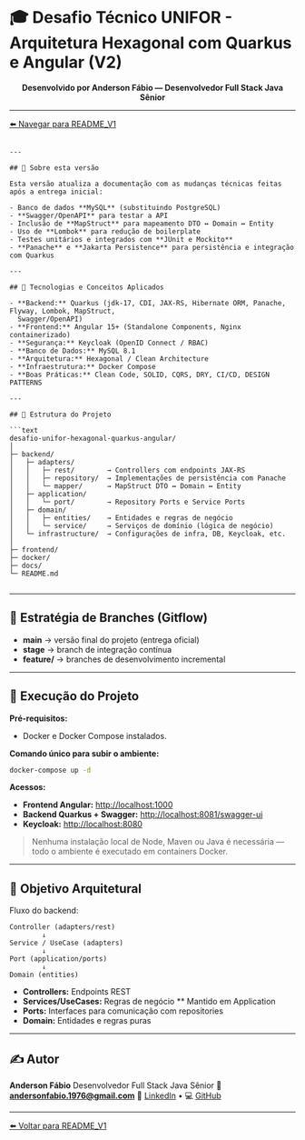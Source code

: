 # 🎓 Desafio Técnico UNIFOR - Arquitetura Hexagonal com Quarkus e Angular (V2)

<p align="center">
  <b>Desenvolvido por Anderson Fábio — Desenvolvedor Full Stack Java Sênior</b>
</p>

---

[⬅️ Navegar para README_V1](./README_V1.md)

```

---

## 📌 Sobre esta versão

Esta versão atualiza a documentação com as mudanças técnicas feitas após a entrega inicial:

- Banco de dados **MySQL** (substituindo PostgreSQL)
- **Swagger/OpenAPI** para testar a API
- Inclusão de **MapStruct** para mapeamento DTO ↔ Domain ↔ Entity
- Uso de **Lombok** para redução de boilerplate
- Testes unitários e integrados com **JUnit e Mockito**
- **Panache** e **Jakarta Persistence** para persistência e integração com Quarkus

---

## 🧱 Tecnologias e Conceitos Aplicados

- **Backend:** Quarkus (jdk-17, CDI, JAX-RS, Hibernate ORM, Panache, Flyway, Lombok, MapStruct, 
  Swagger/OpenAPI)
- **Frontend:** Angular 15+ (Standalone Components, Nginx containerizado)
- **Segurança:** Keycloak (OpenID Connect / RBAC)
- **Banco de Dados:** MySQL 8.1
- **Arquitetura:** Hexagonal / Clean Architecture
- **Infraestrutura:** Docker Compose
- **Boas Práticas:** Clean Code, SOLID, CQRS, DRY, CI/CD, DESIGN PATTERNS

---

## 🧩 Estrutura do Projeto

```text
desafio-unifor-hexagonal-quarkus-angular/
│
├─ backend/      
│   ├─ adapters/        
│   │   ├─ rest/        → Controllers com endpoints JAX-RS
│   │   ├─ repository/  → Implementações de persistência com Panache
│   │   └─ mapper/      → MapStruct DTO ↔ Domain ↔ Entity
│   ├─ application/    
│   │   └─ port/        → Repository Ports e Service Ports
│   ├─ domain/         
│   │   ├─ entities/    → Entidades e regras de negócio
│   │   └─ service/     → Serviços de domínio (lógica de negócio)
│   └─ infrastructure/  → Configurações de infra, DB, Keycloak, etc.
│
├─ frontend/     
├─ docker/       
├─ docs/         
└─ README.md
  
````

---

## 🔄 Estratégia de Branches (Gitflow)

- **main** → versão final do projeto (entrega oficial)  
- **stage** → branch de integração contínua  
- **feature/** → branches de desenvolvimento incremental  

---

## 🚀 Execução do Projeto

**Pré-requisitos:**
- Docker e Docker Compose instalados.

**Comando único para subir o ambiente:**

```bash
docker-compose up -d
```

**Acessos:**

* **Frontend Angular:** [http://localhost:1000](http://localhost:1000)
* **Backend Quarkus + Swagger:** [http://localhost:8081/swagger-ui](http://localhost:8081/q/swagger-ui)
* **Keycloak:** [http://localhost:8080](http://localhost:8080)

> Nenhuma instalação local de Node, Maven ou Java é necessária — todo o ambiente é executado em containers Docker.

---

## 🧠 Objetivo Arquitetural

Fluxo do backend:

```
Controller (adapters/rest)
        ↓
Service / UseCase (adapters)
        ↓
Port (application/ports)
        ↓
Domain (entities)
```

* **Controllers:** Endpoints REST
* **Services/UseCases:** Regras de negócio ** Mantido em Application
* **Ports:** Interfaces para comunicação com repositories
* **Domain:** Entidades e regras puras

---

## ✍️ Autor

**Anderson Fábio**
Desenvolvedor Full Stack Java Sênior
📧 **[andersonfabio.1976@gmail.com](mailto:andersonfabio.1976@gmail.com)**
🔗 [LinkedIn](https://www.linkedin.com/in/andersonfabio1976) • 💻 [GitHub](https://github.com/andersonfabio)

---

[⬅️ Voltar para README_V1](./README_V1.md)


